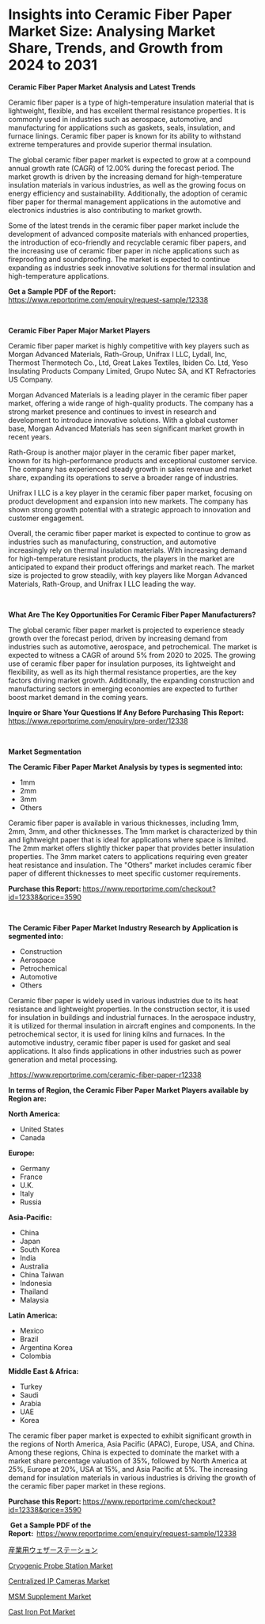 <p><h1>Insights into Ceramic Fiber Paper Market Size: Analysing Market Share, Trends, and Growth from 2024 to 2031</h1></p><p><strong>Ceramic Fiber Paper Market Analysis and Latest Trends</strong></p>
<p><p>Ceramic fiber paper is a type of high-temperature insulation material that is lightweight, flexible, and has excellent thermal resistance properties. It is commonly used in industries such as aerospace, automotive, and manufacturing for applications such as gaskets, seals, insulation, and furnace linings. Ceramic fiber paper is known for its ability to withstand extreme temperatures and provide superior thermal insulation.</p><p>The global ceramic fiber paper market is expected to grow at a compound annual growth rate (CAGR) of 12.00% during the forecast period. The market growth is driven by the increasing demand for high-temperature insulation materials in various industries, as well as the growing focus on energy efficiency and sustainability. Additionally, the adoption of ceramic fiber paper for thermal management applications in the automotive and electronics industries is also contributing to market growth.</p><p>Some of the latest trends in the ceramic fiber paper market include the development of advanced composite materials with enhanced properties, the introduction of eco-friendly and recyclable ceramic fiber papers, and the increasing use of ceramic fiber paper in niche applications such as fireproofing and soundproofing. The market is expected to continue expanding as industries seek innovative solutions for thermal insulation and high-temperature applications.</p></p>
<p><strong>Get a Sample PDF of the Report:&nbsp;</strong> <a href="https://www.reportprime.com/enquiry/request-sample/12338">https://www.reportprime.com/enquiry/request-sample/12338</a></p>
<p>&nbsp;</p>
<p><strong>Ceramic Fiber Paper Major Market Players</strong></p>
<p><p>Ceramic fiber paper market is highly competitive with key players such as Morgan Advanced Materials, Rath-Group, Unifrax I LLC, Lydall, Inc, Thermost Thermotech Co., Ltd, Great Lakes Textiles, Ibiden Co. Ltd, Yeso Insulating Products Company Limited, Grupo Nutec SA, and KT Refractories US Company. </p><p>Morgan Advanced Materials is a leading player in the ceramic fiber paper market, offering a wide range of high-quality products. The company has a strong market presence and continues to invest in research and development to introduce innovative solutions. With a global customer base, Morgan Advanced Materials has seen significant market growth in recent years.</p><p>Rath-Group is another major player in the ceramic fiber paper market, known for its high-performance products and exceptional customer service. The company has experienced steady growth in sales revenue and market share, expanding its operations to serve a broader range of industries.</p><p>Unifrax I LLC is a key player in the ceramic fiber paper market, focusing on product development and expansion into new markets. The company has shown strong growth potential with a strategic approach to innovation and customer engagement.</p><p>Overall, the ceramic fiber paper market is expected to continue to grow as industries such as manufacturing, construction, and automotive increasingly rely on thermal insulation materials. With increasing demand for high-temperature resistant products, the players in the market are anticipated to expand their product offerings and market reach. The market size is projected to grow steadily, with key players like Morgan Advanced Materials, Rath-Group, and Unifrax I LLC leading the way.</p></p>
<p>&nbsp;</p>
<p><strong>What Are The Key Opportunities For Ceramic Fiber Paper Manufacturers?</strong></p>
<p><p>The global ceramic fiber paper market is projected to experience steady growth over the forecast period, driven by increasing demand from industries such as automotive, aerospace, and petrochemical. The market is expected to witness a CAGR of around 5% from 2020 to 2025. The growing use of ceramic fiber paper for insulation purposes, its lightweight and flexibility, as well as its high thermal resistance properties, are the key factors driving market growth. Additionally, the expanding construction and manufacturing sectors in emerging economies are expected to further boost market demand in the coming years.</p></p>
<p><strong>Inquire or Share Your Questions If Any Before Purchasing This Report:</strong> <a href="https://www.reportprime.com/enquiry/pre-order/12338">https://www.reportprime.com/enquiry/pre-order/12338</a></p>
<p>&nbsp;</p>
<p><strong>Market Segmentation</strong></p>
<p><strong>The Ceramic Fiber Paper Market Analysis by types is segmented into:</strong></p>
<p><ul><li>1mm</li><li>2mm</li><li>3mm</li><li>Others</li></ul></p>
<p><p>Ceramic fiber paper is available in various thicknesses, including 1mm, 2mm, 3mm, and other thicknesses. The 1mm market is characterized by thin and lightweight paper that is ideal for applications where space is limited. The 2mm market offers slightly thicker paper that provides better insulation properties. The 3mm market caters to applications requiring even greater heat resistance and insulation. The "Others" market includes ceramic fiber paper of different thicknesses to meet specific customer requirements.</p></p>
<p><strong>Purchase this Report:&nbsp;</strong><a href="https://www.reportprime.com/checkout?id=12338&price=3590">https://www.reportprime.com/checkout?id=12338&price=3590</a></p>
<p>&nbsp;</p>
<p><strong>The Ceramic Fiber Paper Market Industry Research by Application is segmented into:</strong></p>
<p><ul><li>Construction</li><li>Aerospace</li><li>Petrochemical</li><li>Automotive</li><li>Others</li></ul></p>
<p><p>Ceramic fiber paper is widely used in various industries due to its heat resistance and lightweight properties. In the construction sector, it is used for insulation in buildings and industrial furnaces. In the aerospace industry, it is utilized for thermal insulation in aircraft engines and components. In the petrochemical sector, it is used for lining kilns and furnaces. In the automotive industry, ceramic fiber paper is used for gasket and seal applications. It also finds applications in other industries such as power generation and metal processing.</p></p>
<p><a href="https://www.reportprime.com/ceramic-fiber-paper-r12338">&nbsp;https://www.reportprime.com/ceramic-fiber-paper-r12338</a></p>
<p><strong>In terms of Region, the Ceramic Fiber Paper Market Players available by Region are:</strong></p>
<p>
    <p> <strong> North America: </strong>
        <ul>
            <li>United States</li>
            <li>Canada</li>
        </ul>
        </p> 
    <p> <strong> Europe: </strong>
        <ul>
            <li>Germany</li>
            <li>France</li>
            <li>U.K.</li>
            <li>Italy</li>
            <li>Russia</li>
        </ul>
        </p> 
    <p> <strong> Asia-Pacific: </strong>
        <ul>
            <li>China</li>
            <li>Japan</li>
            <li>South Korea</li>
            <li>India</li>
            <li>Australia</li>
            <li>China Taiwan</li>
            <li>Indonesia</li>
            <li>Thailand</li>
            <li>Malaysia</li>
        </ul>
        </p> 
    <p> <strong> Latin America: </strong>
        <ul>
            <li>Mexico</li>
            <li>Brazil</li>
            <li>Argentina Korea</li>
            <li>Colombia</li>
        </ul>
        </p> 
    <p> <strong> Middle East & Africa: </strong>
        <ul>
            <li>Turkey</li>
            <li>Saudi</li>
            <li>Arabia</li>
            <li>UAE</li>
            <li>Korea</li>
        </ul>
    </p>
    </p>
<p><p>The ceramic fiber paper market is expected to exhibit significant growth in the regions of North America, Asia Pacific (APAC), Europe, USA, and China. Among these regions, China is expected to dominate the market with a market share percentage valuation of 35%, followed by North America at 25%, Europe at 20%, USA at 15%, and Asia Pacific at 5%. The increasing demand for insulation materials in various industries is driving the growth of the ceramic fiber paper market in these regions.</p></p>
<p><strong>Purchase this Report: </strong><a href="https://www.reportprime.com/checkout?id=12338&price=3590">https://www.reportprime.com/checkout?id=12338&price=3590</a></p>
<p>&nbsp;<strong>Get a Sample PDF of the Report:&nbsp;&nbsp;</strong><a href="https://www.reportprime.com/enquiry/request-sample/12338">https://www.reportprime.com/enquiry/request-sample/12338</a></p>
<p><strong></strong></p>
<p><p><a href="https://github.com/adcxff01450218/Market-Research-Report-List-2/blob/main/769594270404.md">産業用ウェザーステーション</a></p><p><a href="https://www.linkedin.com/pulse/cryogenic-probe-station-market-trends-analysis-forecasted-period-lwobc">Cryogenic Probe Station Market</a></p><p><a href="https://github.com/Whitneyboyettebo9kiw7yr13/Market-Research-Report-List-2/blob/main/centralized-ip-cameras-market.md">Centralized IP Cameras Market</a></p><p><a href="https://www.linkedin.com/pulse/msm-supplement-market-trends-forecast-competitive-analysis-2031-pmlme">MSM Supplement Market</a></p><p><a href="https://github.com/sonuprakash1/Market-Research-Report-List-2/blob/main/cast-iron-pot-market.md">Cast Iron Pot Market</a></p></p>